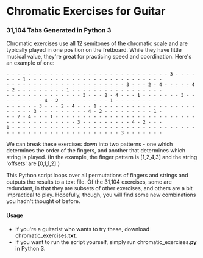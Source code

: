 # Chromatic Exercises for Guitar
### 31,104 Tabs Generated in Python 3

Chromatic exercises use all 12 semitones of the chromatic scale and are typically played in one position on the fretboard.  While they have little musical value, they're great for practicing speed and coordination.  Here's an example of one:
```
- - - - - - - - - - - - - - - - - - - - - - - - - - - - - - 3 - - - - - - - 1 - - - - - - - - - - - - - - - - - - - - - - - - -
- - - - - - - - - - - - - - - - - - - - - - 3 - - - 2 - 4 - - - - - 4 - 2 - - - - - - - - - 1 - - - - - - - - - - - - - - - - -
- - - - - - - - - - - - - - 3 - - - 2 - 4 - - - 1 - - - - - - - 3 - - - - - - - - - 4 - 2 - - - - - - - - - 1 - - - - - - - - -
- - - - - - 3 - - - 2 - 4 - - - 1 - - - - - - - - - - - - - - - - - - - - - - - 3 - - - - - - - - - 4 - 2 - - - - - - - - - 1 -
- - 2 - 4 - - - 1 - - - - - - - - - - - - - - - - - - - - - - - - - - - - - - - - - - - - - - - 3 - - - - - - - - - 4 - 2 - - -
1 - - - - - - - - - - - - - - - - - - - - - - - - - - - - - - - - - - - - - - - - - - - - - - - - - - - - - - - 3 - - - - - - -
```

We can break these exercises down into two patterns - one which determines the order of the fingers, and another that determines which string is played.  (In the example, the finger pattern is [1,2,4,3] and the string 'offsets' are [0,1,1,2].)

This Python script loops over all permutations of fingers and strings and outputs the results to a text file.  Of the 31,104 exercises, some are redundant, in that they are subsets of other exercises, and others are a bit impractical to play.  Hopefully, though, you will find some new combinations you hadn't thought of before.


#### Usage

* If you're a guitarist who wants to try these, download chromatic_exercises.__txt__.
* If you want to run the script yourself, simply run chromatic_exercises.__py__ in Python 3.
